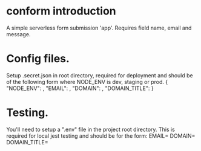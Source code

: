 # conform introduction

A simple serverless form submission 'app'.  Requires field name, email and message.

# Config files.

Setup .secret.json in root directory, required for deployment and should be of the following form where NODE_ENV is dev, staging or prod.
{
  "NODE_ENV": <env>,
  "EMAIL": <email>,
  "DOMAIN": <domain>,
  "DOMAIN_TITLE": <domain title>
}

# Testing.

You'll need to setup a ".env" file in the project root directory.  This is required for local jest testing and should be for the form:
EMAIL=<email>
DOMAIN=<domain>
DOMAIN_TITLE=<domain title>